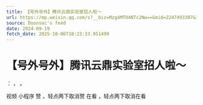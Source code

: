 ```yaml
---
title: 【号外号外】腾讯云鼎实验室招人啦～
url: https://mp.weixin.qq.com/s?__biz=Mzg4MTU4NTc2Nw==&mid=2247493307&idx=1&sn=15daf3b8c6ad75d6534baffb63f23204
source: Doonsec's feed
date: 2024-09-19
fetch_date: 2025-10-06T18:23:33.951499
---
```


# 【号外号外】腾讯云鼎实验室招人啦～

：
，
。

视频
小程序
赞
，轻点两下取消赞
在看
，轻点两下取消在看
